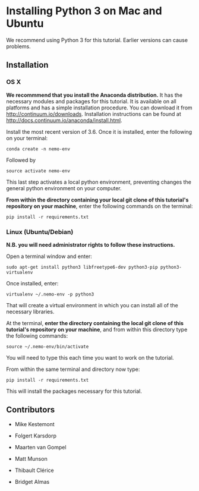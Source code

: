 # Installing Python 3 on Mac and Ubuntu

We recommend using Python 3 for this tutorial. Earlier versions can cause problems.

## Installation

### OS X

__We recommmend that you install the Anaconda distribution.__ It has the necessary modules and packages for this tutorial. 
It is available on all platforms and has a simple installation procedure. You can download it from http://continuum.io/downloads. 
Installation instructions can be found at http://docs.continuum.io/anaconda/install.html. 

Install the most recent version of 3.6. Once it is installed, enter the following on your terminal:

```conda create -n nemo-env```

Followed by 

```source activate nemo-env```

This last step activates a local python environment, preventing changes the general python environment on your computer.

__From within the directory containing your local git clone of this tutorial's repository on your machine__, enter the following commands on the terminal:

```pip install -r requirements.txt```

### Linux (Ubuntu/Debian)

__N.B. you will need administrator rights to follow these instructions.__

Open a terminal window and enter:

```sudo apt-get install python3 libfreetype6-dev python3-pip python3-virtualenv```

Once installed, enter:

```virtualenv ~/.nemo-env -p python3```

That will create a virtual environment in which you can install all of the necessary libraries. 

At the terminal, __enter the directory containing the local git clone of this tutorial's repository on your machine__, and from within this directory 
type the following commands:

```source ~/.nemo-env/bin/activate```

You will need to type this each time you want to work on the tutorial. 

From within the same terminal and directory now type:

```pip install -r requirements.txt```

This will install the packages necessary for this tutorial. 

## Contributors

* Mike Kestemont

* Folgert Karsdorp

* Maarten van Gompel

* Matt Munson

* Thibault Clérice

* Bridget Almas



